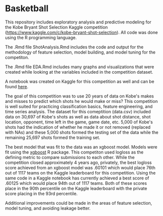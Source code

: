 # Basketball

This repository includes exploratory analysis and predictive modeling for the Kobe Bryant Shot Selection Kaggle competition (https://www.kaggle.com/c/kobe-bryant-shot-selection). All code was done using the R programming language.

The .Rmd file ShotAnalysis.Rmd includes the code and output for the methodology of feature selection, model building, and model tuning for the competiton.

The .Rmd file EDA.Rmd includes many graphs and visualizations that were created while looking at the variables included in the competition dataset.

A notebook was created on Kaggle for this competition as well and can be found [here](https://www.kaggle.com/matt4byu/kobe-bryant-shot-selection-analysis-with-xgboost).

The goal of this competition was to use 20 years of data on Kobe's makes and misses to predict which shots he would make or miss? This competition is well suited for practicing classification basics, feature engineering, and time series analysis. The dataset for this comeptition (data.csv) included data on 30,697 of Kobe's shots as well as data about shot distance, shot location, opponent, time left in the game, game date, etc. 5,000 of Kobe's shots had the indication of whether he made it or not removed (replaced with NAs) and these 5,000 shots formed the testing set of the data while the remaining 25,697 shots formed the training set. 

The best model that was fit to the data was an xgboost model. Models were fit using the [xgboost](https://www.rdocumentation.org/packages/xgboost/versions/1.1.1.1) R package. This competiton used logloss as the defining metric to compare submissions to each other. While the competition closed approximately 4 years ago, privately, the best logloss score achieved from an xgboost model was .60101 which would place 76th out of 1117 teams on the Kaggle leaderboard for this competition. Using the same code in a Kaggle notebook has currently achieved a best score of .60125 which would place 94th out of 1117 teams. Both of these scores place in the 90th percentile on the Kaggle leaderboard with the private score placing in the 93rd percentile. 

Additional improvements could be made in the areas of feature selection, model tuning, and avoiding leakage better.

